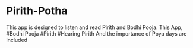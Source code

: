 # Pirith-Potha

This app is designed to listen and read Pirith and Bodhi Pooja. This App,
#Bodhi Pooja
#Pirith
#Hearing Pirith
And the importance of Poya days are included
